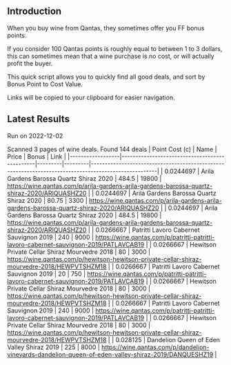 ## Introduction

When you buy wine from Qantas, they sometimes offer you FF bonus points. 

If you consider 100 Qantas points is roughly equal to between 1 to 3 dollars, this can sometimes mean that a wine purchase is no cost, or will actually profit the buyer.

This quick script allows you to quickly find all good deals, and sort by Bonus Point to Cost Value.

Links will be copied to your clipboard for easier navigation.

## Latest Results

Run on 2022-12-02

Scanned 3 pages of wine deals.
Found 144 deals
|   Point Cost (c) | Name                                          |   Price |   Bonus | Link                                                                                                 |
|------------------|-----------------------------------------------|---------|---------|------------------------------------------------------------------------------------------------------|
|        0.0244697 | Arila Gardens Barossa Quartz Shiraz 2020      |  484.5  |   19800 | https://wine.qantas.com/p/arila-gardens-arila-gardens-barossa-quartz-shiraz-2020/ARIQUASHZ20         |
|        0.0244697 | Arila Gardens Barossa Quartz Shiraz 2020      |   80.75 |    3300 | https://wine.qantas.com/p/arila-gardens-arila-gardens-barossa-quartz-shiraz-2020/ARIQUASHZ20         |
|        0.0244697 | Arila Gardens Barossa Quartz Shiraz 2020      |  484.5  |   19800 | https://wine.qantas.com/p/arila-gardens-arila-gardens-barossa-quartz-shiraz-2020/ARIQUASHZ20         |
|        0.0266667 | Patritti Lavoro Cabernet Sauvignon 2019       |  240    |    9000 | https://wine.qantas.com/p/patritti-patritti-lavoro-cabernet-sauvignon-2019/PATLAVCAB19               |
|        0.0266667 | Hewitson Private Cellar Shiraz Mourvedre 2018 |   80    |    3000 | https://wine.qantas.com/p/hewitson-hewitson-private-cellar-shiraz-mourvedre-2018/HEWPVTSHZM18        |
|        0.0266667 | Patritti Lavoro Cabernet Sauvignon 2019       |   20    |     750 | https://wine.qantas.com/p/patritti-patritti-lavoro-cabernet-sauvignon-2019/PATLAVCAB19               |
|        0.0266667 | Hewitson Private Cellar Shiraz Mourvedre 2018 |   80    |    3000 | https://wine.qantas.com/p/hewitson-hewitson-private-cellar-shiraz-mourvedre-2018/HEWPVTSHZM18        |
|        0.0266667 | Patritti Lavoro Cabernet Sauvignon 2019       |  240    |    9000 | https://wine.qantas.com/p/patritti-patritti-lavoro-cabernet-sauvignon-2019/PATLAVCAB19               |
|        0.0266667 | Hewitson Private Cellar Shiraz Mourvedre 2018 |   80    |    3000 | https://wine.qantas.com/p/hewitson-hewitson-private-cellar-shiraz-mourvedre-2018/HEWPVTSHZM18        |
|        0.028125  | Dandelion Queen of Eden Valley Shiraz 2019    |  225    |    8000 | https://wine.qantas.com/p/dandelion-vineyards-dandelion-queen-of-eden-valley-shiraz-2019/DANQUESHZ19 |

